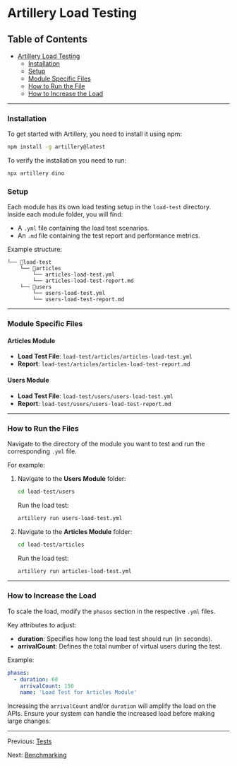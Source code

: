 # Artillery Load Testing

## Table of Contents <!-- omit in toc -->

- [Artillery Load Testing](#artillery-load-testing)
  - [Installation](#installation)
  - [Setup](#setup)
  - [Module Specific Files](#module-specific-files)
  - [How to Run the File](#how-to-run-the-files)
  - [How to Increase the Load](#how-to-increase-the-load)

---

### Installation

To get started with Artillery, you need to install it using npm:

```bash
npm install -g artillery@latest
```

To verify the installation you need to run:

```bash
npx artillery dino
```

### Setup

Each module has its own load testing setup in the `load-test` directory. Inside each module folder, you will find:

- A `.yml` file containing the load test scenarios.
- An `.md` file containing the test report and performance metrics.

Example structure:

```plaintext
└── 📁load-test
    └── 📁articles
        └── articles-load-test.yml
        └── articles-load-test-report.md
    └── 📁users
        └── users-load-test.yml
        └── users-load-test-report.md
```

---

### Module Specific Files

#### Articles Module

- **Load Test File**: `load-test/articles/articles-load-test.yml`
- **Report**: `load-test/articles/articles-load-test-report.md`

#### Users Module

- **Load Test File**: `load-test/users/users-load-test.yml`
- **Report**: `load-test/users/users-load-test-report.md`

---

### How to Run the Files

Navigate to the directory of the module you want to test and run the corresponding `.yml` file.

For example:

1. Navigate to the **Users Module** folder:

   ```bash
   cd load-test/users
   ```

   Run the load test:

   ```bash
   artillery run users-load-test.yml
   ```

2. Navigate to the **Articles Module** folder:
   ```bash
   cd load-test/articles
   ```
   Run the load test:
   ```bash
   artillery run articles-load-test.yml
   ```

---

### How to Increase the Load

To scale the load, modify the `phases` section in the respective `.yml` files.

Key attributes to adjust:

- **duration**: Specifies how long the load test should run (in seconds).
- **arrivalCount**: Defines the total number of virtual users during the test.

Example:

```yaml
phases:
  - duration: 60
    arrivalCount: 150
    name: 'Load Test for Articles Module'
```

Increasing the `arrivalCount` and/or `duration` will amplify the load on the APIs. Ensure your system can handle the increased load before making large changes.

---

Previous: [Tests](tests.md)

Next: [Benchmarking](benchmarking.md)

```

```
